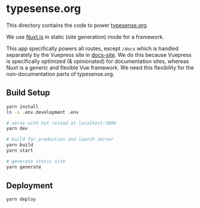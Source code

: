 # typesense.org

This directory contains the code to power [typesense.org](https://typesense.org).

We use [Nuxt.js](https://nuxtjs.org) in static (site generation) mode for a framework. 

This app specifically powers all routes, except `/docs` which is handled separately by the Vuepress site in [docs-site](docs-site).
We do this because Vuepress is specifically optimized (& opinionated) for documentation sites, whereas Nuxt is a generic and flexible Vue framework.
We need this flexibility for the non-documentation parts of typesense.org.

## Build Setup

```bash
yarn install
ln -s .env.development .env

# serve with hot reload at localhost:3000
yarn dev

# build for production and launch server
yarn build
yarn start

# generate static site
yarn generate
```

## Deployment

```bash
yarn deploy
```
